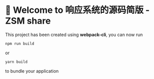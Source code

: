 # 🚀 Welcome to 响应系统的源码简版 -ZSM share

This project has been created using **webpack-cli**, you can now run

```
npm run build
```

or

```
yarn build
```

to bundle your application

# 
